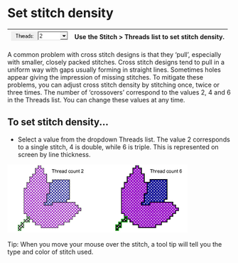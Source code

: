 # Set stitch density

| ![CrossStitchThreads.png](assets/CrossStitchThreads.png) | Use the Stitch > Threads list to set stitch density. |
| -------------------------------------------------------- | ---------------------------------------------------- |

A common problem with cross stitch designs is that they ‘pull’, especially with smaller, closely packed stitches. Cross stitch designs tend to pull in a uniform way with gaps usually forming in straight lines. Sometimes holes appear giving the impression of missing stitches. To mitigate these problems, you can adjust cross stitch density by stitching once, twice or three times. The number of ‘crossovers’ correspond to the values 2, 4 and 6 in the Threads list. You can change these values at any time.

## To set stitch density...

- Select a value from the dropdown Threads list. The value 2 corresponds to a single stitch, 4 is double, while 6 is triple. This is represented on screen by line thickness.

![cross-stitch_digitizing00013.png](assets/cross-stitch_digitizing00013.png)

Tip: When you move your mouse over the stitch, a tool tip will tell you the type and color of stitch used.
